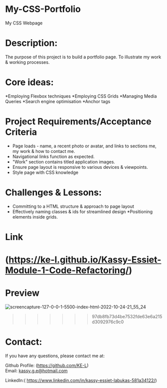 # My-CSS-Portfolio
My CSS Webpage 

# Description:
The purpose of this project is to build a portfolio page. To illustrate my work & working processes. 

# Core ideas: 
*Employing Flexbox techniques 
*Employing CSS Grids 
*Managing Media Queries
*Search engine optimisation
*Anchor tags 


# Project Requirements/Acceptance Criteria 
* Page loads - name, a recent photo or avatar, and links to sections me, my work & how to contact me. 
* Navigational links function as expected. 
* "Work" section contains titled application images.
* Ensure page layout is responsive to various devices & viewpoints. 
* Style page with CSS knowledge 


# Challenges & Lessons:
* Committing to a HTML structure & approach to page layout 
* Effectively naming classes & ids for streamlined design
*Positioning elements inside grids.

# Link 
(https://ke-l.github.io/Kassy-Essiet-Module-1-Code-Refactoring/)
=======
# Preview
![screencapture-127-0-0-1-5500-index-html-2022-10-24-21_55_24](https://user-images.githubusercontent.com/115717787/197627685-e97c980a-b011-4d97-b693-1871f2863113.png)
>>>>>>> 97db8fb73d4be7532fde63e6a215d3092976c9c0

# Contact:
If you have any questions, please contact me at: 

  Github Profile: (https://github.com/KE-L)  
  Email: kassy.g.e@hotmail.com
  
  LinkedIn:( https://www.linkedin.com/in/kassy-essiet-labukas-581a34122/)
